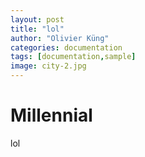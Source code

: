 ```yaml
---
layout: post
title: "lol"
author: "Olivier Küng"
categories: documentation
tags: [documentation,sample]
image: city-2.jpg
---
```


# Millennial

lol 
